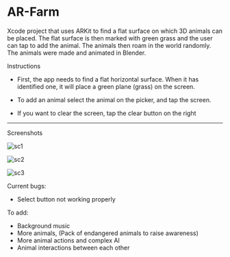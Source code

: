# AR-Farm
Xcode project that uses ARKit to find a flat surface on which 3D animals can be placed. The flat surface is then marked with green grass and the user can tap to add the animal. The animals then roam in the world randomly.
The animals were made and animated in Blender.

Instructions

- First, the app needs to find a flat horizontal surface. When it has identified one, it will place a green plane (grass) on the screen.

- To add an animal select the animal on the picker, and tap the screen.

- If you want to clear the screen, tap the clear button on the right

----------------------------------------------------------
Screenshots

![sc1](https://user-images.githubusercontent.com/31547288/42071958-c89e973c-7b23-11e8-9607-8b49d54022e0.JPG)

![sc2](https://user-images.githubusercontent.com/31547288/42071981-e0542342-7b23-11e8-8fa1-6a74b0ab5808.PNG)

![sc3](https://user-images.githubusercontent.com/31547288/42071987-e86c29c6-7b23-11e8-8064-e5eebe99dffe.PNG)


Current bugs:
- Select button not working properly

To add:
- Background music
- More animals, (Pack of endangered animals to raise awareness)
- More animal actions and complex AI
- Animal interactions between each other
